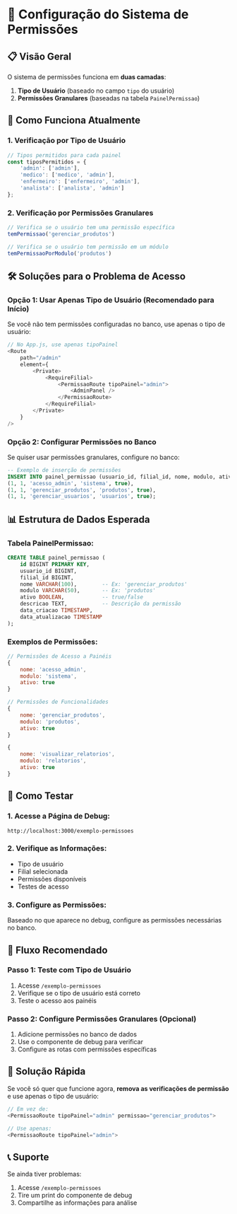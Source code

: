 # 🔐 Configuração do Sistema de Permissões

## 📋 **Visão Geral**

O sistema de permissões funciona em **duas camadas**:

1. **Tipo de Usuário** (baseado no campo `tipo` do usuário)
2. **Permissões Granulares** (baseadas na tabela `PainelPermissao`)

## 🎯 **Como Funciona Atualmente**

### **1. Verificação por Tipo de Usuário**
```javascript
// Tipos permitidos para cada painel
const tiposPermitidos = {
    'admin': ['admin'],
    'medico': ['medico', 'admin'],
    'enfermeiro': ['enfermeiro', 'admin'],
    'analista': ['analista', 'admin']
};
```

### **2. Verificação por Permissões Granulares**
```javascript
// Verifica se o usuário tem uma permissão específica
temPermissao('gerenciar_produtos')

// Verifica se o usuário tem permissão em um módulo
temPermissaoPorModulo('produtos')
```

## 🛠️ **Soluções para o Problema de Acesso**

### **Opção 1: Usar Apenas Tipo de Usuário (Recomendado para Início)**

Se você não tem permissões configuradas no banco, use apenas o tipo de usuário:

```javascript
// No App.js, use apenas tipoPainel
<Route 
    path="/admin" 
    element={
        <Private>
            <RequireFilial>
                <PermissaoRoute tipoPainel="admin">
                    <AdminPanel />
                </PermissaoRoute>
            </RequireFilial>
        </Private>
    } 
/>
```

### **Opção 2: Configurar Permissões no Banco**

Se quiser usar permissões granulares, configure no banco:

```sql
-- Exemplo de inserção de permissões
INSERT INTO painel_permissao (usuario_id, filial_id, nome, modulo, ativo) VALUES
(1, 1, 'acesso_admin', 'sistema', true),
(1, 1, 'gerenciar_produtos', 'produtos', true),
(1, 1, 'gerenciar_usuarios', 'usuarios', true);
```

## 📊 **Estrutura de Dados Esperada**

### **Tabela PainelPermissao:**
```sql
CREATE TABLE painel_permissao (
    id BIGINT PRIMARY KEY,
    usuario_id BIGINT,
    filial_id BIGINT,
    nome VARCHAR(100),        -- Ex: 'gerenciar_produtos'
    modulo VARCHAR(50),       -- Ex: 'produtos'
    ativo BOOLEAN,            -- true/false
    descricao TEXT,           -- Descrição da permissão
    data_criacao TIMESTAMP,
    data_atualizacao TIMESTAMP
);
```

### **Exemplos de Permissões:**
```javascript
// Permissões de Acesso a Painéis
{
    nome: 'acesso_admin',
    modulo: 'sistema',
    ativo: true
}

// Permissões de Funcionalidades
{
    nome: 'gerenciar_produtos',
    modulo: 'produtos',
    ativo: true
}

{
    nome: 'visualizar_relatorios',
    modulo: 'relatorios',
    ativo: true
}
```

## 🔧 **Como Testar**

### **1. Acesse a Página de Debug:**
```
http://localhost:3000/exemplo-permissoes
```

### **2. Verifique as Informações:**
- Tipo de usuário
- Filial selecionada
- Permissões disponíveis
- Testes de acesso

### **3. Configure as Permissões:**
Baseado no que aparece no debug, configure as permissões necessárias no banco.

## 🎯 **Fluxo Recomendado**

### **Passo 1: Teste com Tipo de Usuário**
1. Acesse `/exemplo-permissoes`
2. Verifique se o tipo de usuário está correto
3. Teste o acesso aos painéis

### **Passo 2: Configure Permissões Granulares (Opcional)**
1. Adicione permissões no banco de dados
2. Use o componente de debug para verificar
3. Configure as rotas com permissões específicas

## 🚨 **Solução Rápida**

Se você só quer que funcione agora, **remova as verificações de permissão** e use apenas o tipo de usuário:

```javascript
// Em vez de:
<PermissaoRoute tipoPainel="admin" permissao="gerenciar_produtos">

// Use apenas:
<PermissaoRoute tipoPainel="admin">
```

## 📞 **Suporte**

Se ainda tiver problemas:
1. Acesse `/exemplo-permissoes`
2. Tire um print do componente de debug
3. Compartilhe as informações para análise 